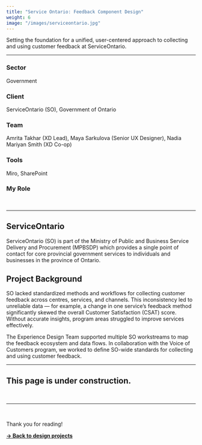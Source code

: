 ```yaml
---
title: "Service Ontario: Feedback Component Design"
weight: 6
image: "/images/serviceontario.jpg"
---
```


Setting the foundation for a unified, user-centered approach to collecting and using customer feedback at ServiceOntario.

---

### **Sector**  
Government

### **Client**  
ServiceOntario (SO), Government of Ontario

### **Team**  
Amrita Takhar (XD Lead), Maya Sarkulova (Senior UX Designer), Nadia Mariyan Smith (XD Co-op)

### **Tools**  
Miro, SharePoint

### **My Role**  


<br>

---

## ServiceOntario

ServiceOntario (SO) is part of the Ministry of Public and Business Service Delivery and Procurement (MPBSDP) which provides a single point of contact for core provincial government services to individuals and businesses in the province of Ontario.

## Project Background

SO lacked standardized methods and workflows for collecting customer feedback across centres, services, and channels. This inconsistency led to unreliable data — for example, a change in one service’s feedback method significantly skewed the overall Customer Satisfaction (CSAT) score. Without accurate insights, program areas struggled to improve services effectively.

The Experience Design Team supported multiple SO workstreams to map the feedback ecosystem and data flows. In collaboration with the Voice of Customers program, we worked to define SO-wide standards for collecting and using customer feedback.

---

## This page is under construction. 

<br>

---

<br>

Thank you for reading! 

[**→ Back to design projects**](/design)
